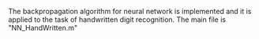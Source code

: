 The backpropagation algorithm for neural network is implemented and it is applied to the task of handwritten digit recognition. 
The main file is "NN_HandWritten.m"
